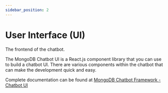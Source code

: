 ```yaml
---
sidebar_position: 2
---
```


# User Interface (UI)

The frontend of the chatbot.

The MongoDB Chatbot UI is a React.js component library that you can use to build a chatbot UI. There are various components within the chatbot that can make the development quick and easy. 

Complete documentation can be found at [MongoDB Chatbot Framework - Chatbot UI](https://mongodb.github.io/chatbot/ui)